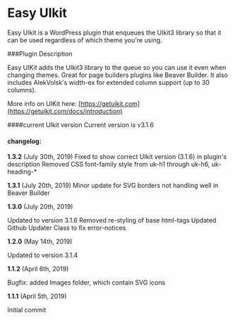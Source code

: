 
Easy UIkit
===

Easy UIkit is a WordPress plugin that enqueues the UIkit3 library so that it can be used regardless of which theme you're using.

###Plugin Description

Easy UIKit adds the UIkit3 library to the queue so you can use it even when changing themes. Great for page builders plugins like Beaver Builder. It also includes AlekVolsk's width-ex for extended column support (up to 30 columns).

More info on UIKit here: [https://getuikit.com](https://getuikit.com/docs/introduction)

####current UIkit version
Current version is v3.1.6

#### changelog:

**1.3.2** (July 30th, 2019)
Fixed to show correct UIkit version (3.1.6) in plugin's description
Removed CSS font-family style from uk-h1 through uk-h6, uk-heading-*

**1.3.1** (July 20th, 2019)
Minor update for SVG borders not handling well in Beaver Builder

**1.3.0** (July 20th, 2019)

Updated to version 3.1.6
Removed re-styling of base html-tags
Updated Github Updater Class to fix error-notices


**1.2.0** (May 14th, 2019)

Updated to version 3.1.4

**1.1.2** (April 6th, 2019)

Bugfix: added Images folder, which contain SVG icons

**1.1.1** (April 5th, 2019)

Initial commit
